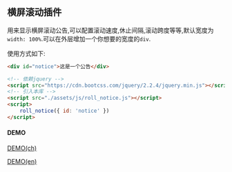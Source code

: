 ## 横屏滚动插件

用来显示横屏滚动公告,可以配置滚动速度,休止间隔,滚动跨度等等,默认宽度为`width: 100%`.可以在外层增加一个你想要的宽度的`div`.

使用方式如下: 

```html
<div id="notice">这是一个公告</div>

<!-- 依赖jquery -->
<script src="https://cdn.bootcss.com/jquery/2.2.4/jquery.min.js"></script>
<!-- 引入本库 -->
<script src="./assets/js/roll_notice.js"></script>
<script>
    roll_notice({ id: 'notice' })
</script>
```

#### DEMO
[DEMO(ch)](https://zhuobinggang.github.io/roll_notice_js/index.html?lang=ch)

[DEMO(en)](https://zhuobinggang.github.io/roll_notice_js/index.html?lang=en)